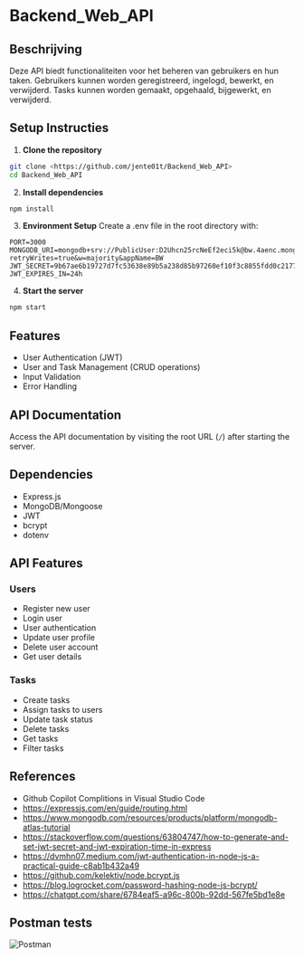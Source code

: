 # Backend_Web_API
 
## Beschrijving

Deze API biedt functionaliteiten voor het beheren van gebruikers en hun taken. 
Gebruikers kunnen worden geregistreerd, ingelogd, bewerkt, en verwijderd. 
Tasks kunnen worden gemaakt, opgehaald, bijgewerkt, en verwijderd. 


## Setup Instructies

1. **Clone the repository**
```bash
git clone <https://github.com/jente01t/Backend_Web_API>
cd Backend_Web_API
```

2. **Install dependencies**
```bash
npm install
```

3. **Environment Setup**
Create a .env file in the root directory with:

```env
PORT=3000
MONGODB_URI=mongodb+srv://PublicUser:D2Uhcn25rcNeEf2eci5k@bw.4aenc.mongodb.net/?retryWrites=true&w=majority&appName=BW
JWT_SECRET=9b67ae6b19727d7fc53638e89b5a238d85b97260ef10f3c8855fdd0c2177a4ee
JWT_EXPIRES_IN=24h
```

4. **Start the server**
```bash
npm start
```

## Features

- User Authentication (JWT)
- User and Task Management (CRUD operations)
- Input Validation
- Error Handling

## API Documentation

Access the API documentation by visiting the root URL (`/`) after starting the server.

## Dependencies

- Express.js
- MongoDB/Mongoose
- JWT
- bcrypt
- dotenv

## API Features

### Users
- Register new user
- Login user
- User authentication
- Update user profile
- Delete user account
- Get user details

### Tasks
- Create tasks
- Assign tasks to users
- Update task status
- Delete tasks
- Get tasks
- Filter tasks

## References

- Github Copilot Complitions in Visual Studio Code
- https://expressjs.com/en/guide/routing.html
- https://www.mongodb.com/resources/products/platform/mongodb-atlas-tutorial
- https://stackoverflow.com/questions/63804747/how-to-generate-and-set-jwt-secret-and-jwt-expiration-time-in-express
- https://dvmhn07.medium.com/jwt-authentication-in-node-js-a-practical-guide-c8ab1b432a49
- https://github.com/kelektiv/node.bcrypt.js
- https://blog.logrocket.com/password-hashing-node-js-bcrypt/
- https://chatgpt.com/share/6784eaf5-a96c-800b-92dd-567fe5bd1e8e

## Postman tests

![Postman](https://github.com/user-attachments/assets/bd2cd740-cdba-42e3-9eae-734af2146e22)

